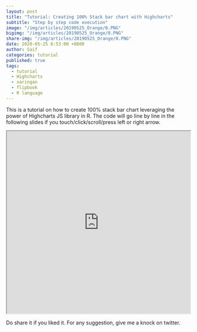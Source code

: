 ```yaml
---
layout: post  
title: "Tutorial: Creating 100% Stack bar chart with Highcharts"
subtitle: "Step by step code execution"
image: "/img/articles/20190525_Orange/0.PNG"
bigimg: "/img/articles/20190525_Orange/0.PNG"
share-img: "/img/articles/20190525_Orange/0.PNG"
date: 2020-05-25 8:53:00 +0600
author: Saif
categories: tutorial
published: true
tags:
  - tutorial
  - Highcharts
  - xaringan
  - flipbook
  - R language
---
```


<style>
    article img {
        max-height: 100% !important;
        width: 100% !important;
}


iframe{
	width: 100%;
	height: 500px;
}
```

</style>

This is a tutorial on how to create 100% stack bar chart leveraging the power of Highcharts JS library in R.
The code will go line by line in the following slides if you touch/click/scroll/press left or right arrow.


<iframe src="https://saifkabirasif.com/Flipbooks/Highcharts_Stack_100/Highcharts_Stack_100.html"></iframe>

Do share it if you liked it. For any suggestion, give me a knock on twitter.
